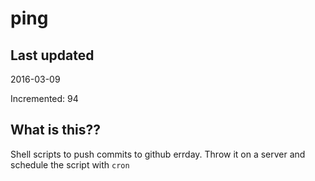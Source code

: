 # ping

## Last updated
2016-03-09

Incremented: 94

## What is this?? 
Shell scripts to push commits to github errday. Throw it on a server and schedule the script with `cron`
